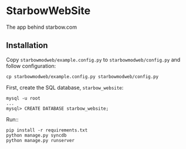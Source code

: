 StarbowWebSite
==============

The app behind starbow.com


Installation
------------

Copy `starbowmodweb/example.config.py` to `starbowmodweb/config.py` and follow configuration:

    cp starbowmodweb/example.config.py starbowmodweb/config.py

First, create the SQL database, `starbow_website`:

    mysql -u root
    ...
    mysql> CREATE DATABASE starbow_website;

Run::

    pip install -r requirements.txt
    python manage.py syncdb
    python manage.py runserver

